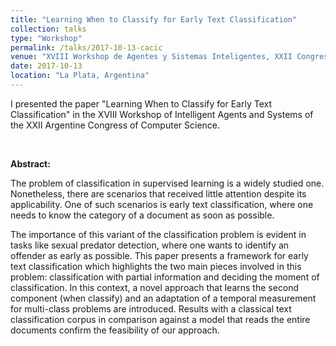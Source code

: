 ```yaml
---
title: "Learning When to Classify for Early Text Classification"
collection: talks
type: "Workshop"
permalink: /talks/2017-10-13-cacic
venue: "XVIII Workshop de Agentes y Sistemas Inteligentes, XXII Congreso Argentino de Ciencias de la Computación, Universidad Nacional de La Plata"
date: 2017-10-13
location: "La Plata, Argentina"
---
```


I presented the paper "Learning When to Classify for Early Text Classification" in the XVIII Workshop of Intelligent Agents and Systems of the XXII Argentine Congress of Computer Science.

<br>

__Abstract:__

The problem of classification in supervised learning is a widely studied one. Nonetheless, there are scenarios that received little attention despite its applicability. One of such scenarios is early text classification, where one needs to know the category of a document as soon as possible.

The importance of this variant of the classification problem is evident in tasks like sexual predator detection, where one wants to identify an offender as early as possible. This paper presents a framework for early text classification which highlights the two main pieces involved in this problem: classification with partial information and deciding the moment of classification. In this context, a novel approach that learns the second component (when classify) and an adaptation of a temporal measurement for multi-class problems are introduced. Results with a classical text classification corpus in comparison against a model that reads the entire documents confirm the feasibility of our approach.